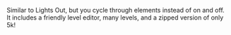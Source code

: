 Similar to Lights Out, but you cycle through elements instead of on and off. It includes a friendly level editor, many levels, and a zipped version of only 5k!